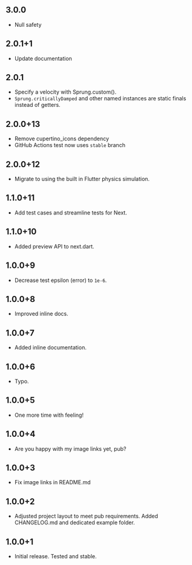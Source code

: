 ## 3.0.0

- Null safety

## 2.0.1+1

- Update documentation

## 2.0.1

- Specify a velocity with Sprung.custom().
- `Sprung.criticallyDamped` and other named instances are static finals instead of getters.

## 2.0.0+13

- Remove cupertino_icons dependency
- GitHub Actions test now uses `stable` branch

## 2.0.0+12

- Migrate to using the built in Flutter physics simulation.

## 1.1.0+11

- Add test cases and streamline tests for Next.

## 1.1.0+10

- Added preview API to next.dart.

## 1.0.0+9

- Decrease test epsilon (error) to `1e-6`.

## 1.0.0+8

- Improved inline docs.

## 1.0.0+7

- Added inline documentation.

## 1.0.0+6

- Typo.

## 1.0.0+5

- One more time with feeling!

## 1.0.0+4

- Are you happy with my image links yet, pub?

## 1.0.0+3

- Fix image links in README.md

## 1.0.0+2

- Adjusted project layout to meet pub requirements. Added CHANGELOG.md and dedicated example folder.

## 1.0.0+1

- Initial release. Tested and stable.

